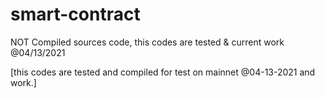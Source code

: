 # smart-contract
 
NOT Compiled sources code, this codes are tested & current work @04/13/2021

[this codes are tested and compiled for test on mainnet @04-13-2021 and work.]
